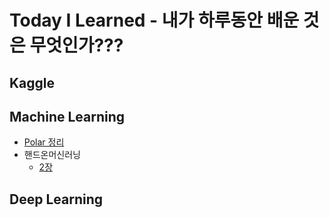 # Today I Learned - 내가 하루동안 배운 것은 무엇인가???

## Kaggle
## Machine Learning
* [Polar 정리](Machine_Learning/Polar/Polar.md)
* 핸드온머신러닝
    * [2장](Machine_Learning/HandsOn/2page.md)
## Deep Learning
